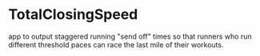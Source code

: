# TotalClosingSpeed
app to output staggered running "send off" times so that runners who run different threshold paces can race the last mile of their workouts.

